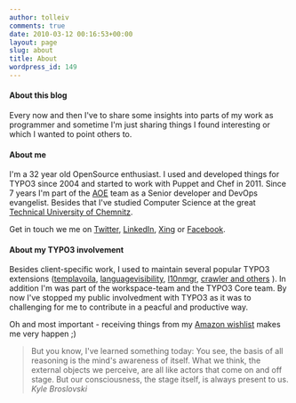 ```yaml
---
author: tolleiv
comments: true
date: 2010-03-12 00:16:53+00:00
layout: page
slug: about
title: About
wordpress_id: 149
---
```


#### About this blog

Every now and then I've to share some insights into parts of my work as programmer and sometime I'm just sharing things I found interesting or which I wanted to point others to.


#### About me

I'm a 32 year old OpenSource enthusiast. I used and developed things for TYPO3 since 2004 and started to work with Puppet and Chef in 2011. Since 7 years I'm part of the [AOE](http://aoe.com) team as a Senior developer and DevOps evangelist. Besides that I've studied Computer Science at the great [Technical University of Chemnitz](http://www.tu-chemnitz.de).

Get in touch we me on [Twitter](http://www.twitter.com/tolleiv), [LinkedIn](http://de.linkedin.com/pub/tolleiv-nietsch/25/a0a/857/en), [Xing](https://www.xing.com/profile/Tolleiv_Nietsch) or [Facebook](http://www.facebook.com/people/@/528343772).


#### About my TYPO3 involvement


Besides client-specific work, I used to maintain several popular TYPO3 extensions ([templavoila](http://typo3.org/extensions/repository/view/templavoila/current/), [languagevisibility](http://forge.typo3.org/projects/show/extension-languagevisibility), [l10nmgr](http://forge.typo3.org/projects/show/extension-l10nmgr), [crawler ](http://typo3.org/extensions/repository/view/crawler/current/) [and others](http://typo3.org/extensions/repository/?tx_terfe_pi1[view]=search&no_cache=1&tx_terfe_pi1[sword]=tolleiv) ). In addition I'm was part of the workspace-team and the TYPO3 Core team. By now I've stopped my public involvedment with TYPO3 as it was to challenging for me to contribute in a peacful and productive way.

Oh and most important - receiving things from my [Amazon wishlist](http://www.amazon.de/registry/wishlist/K48CS8V4DZ4I/ref=cm_wl_rlist_go) makes me very happen ;)

> But you know, I've learned something today: You see, the basis of all reasoning is the mind's awareness of itself. What we think, the external objects we perceive, are all like actors that come on and off stage. But our consciousness, the stage itself, is always present to us. _Kyle Broslovski_
